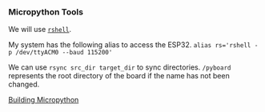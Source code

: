 ### Micropython Tools

We will use [`rshell`](https://github.com/dhylands/rshell). 

My system has the following alias to access the ESP32.
`alias rs='rshell -p /dev/ttyACM0 --baud 115200'`

We can use `rsync src_dir target_dir` to sync directories. 
`/pyboard` represents the root directory of the board if the name has not been changed.

[Building Micropython](building-micropython.md)
